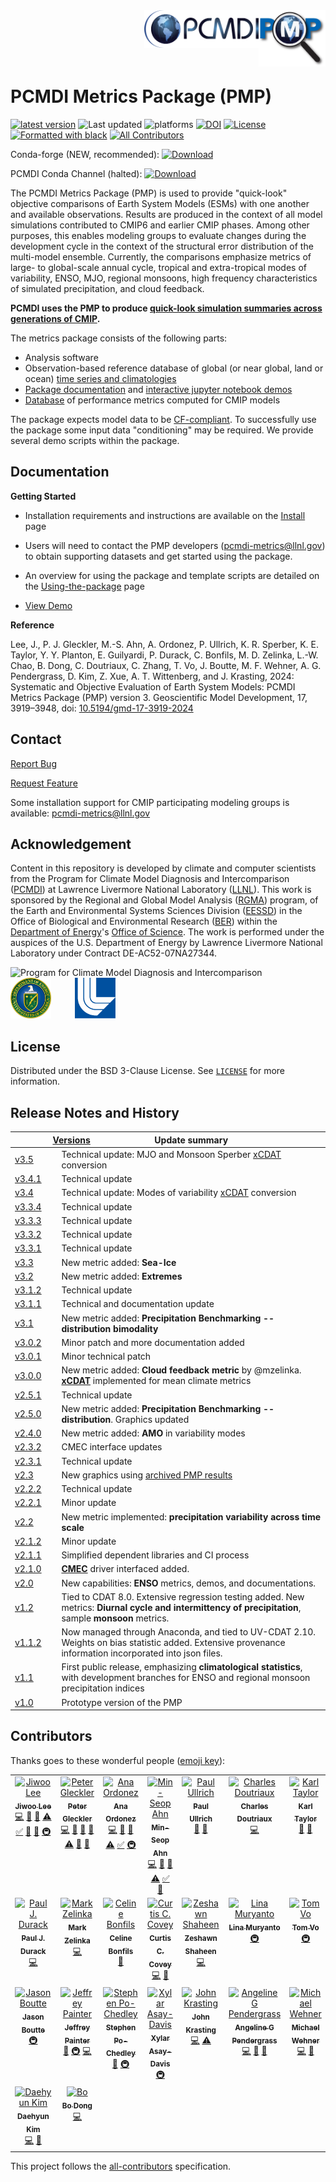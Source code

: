 <div>
<img src="share/pcmdi/PMPLogo_1359x1146px_300dpi.png" height="90" align="right" />
<img src="share/pcmdi/PCMDILogo_400x131px_72dpi.png" height="60" align="right" />
</div>

<br><br><br><br>

# PCMDI Metrics Package (PMP)

[![latest version](https://anaconda.org/conda-forge/pcmdi_metrics/badges/version.svg)](https://anaconda.org/conda-forge/pcmdi_metrics/)
![Last updated](https://anaconda.org/conda-forge/pcmdi_metrics/badges/latest_release_date.svg)
![platforms](https://img.shields.io/badge/platforms-linux%20|%20osx-lightgrey.svg)
[![DOI](https://zenodo.org/badge/doi/10.5281/zenodo.592790.svg)](https://doi.org/10.5281/zenodo.592790)
[![License](https://anaconda.org/conda-forge/pcmdi_metrics/badges/license.svg)](https://github.com/PCMDI/pcmdi_metrics/blob/main/LICENSE)
[![Formatted with black](https://img.shields.io/badge/code%20style-black-000000.svg)](https://github.com/python/black)
[![All Contributors](https://img.shields.io/github/all-contributors/PCMDI/pcmdi_metrics?color=ee8449&style=flat-square)](#contributors)

Conda-forge (NEW, recommended):
[![Download](https://anaconda.org/conda-forge/pcmdi_metrics/badges/downloads.svg)](https://anaconda.org/conda-forge/pcmdi_metrics/)

PCMDI Conda Channel (halted):
[![Download](https://anaconda.org/pcmdi/pcmdi_metrics/badges/downloads.svg)](https://anaconda.org/pcmdi/pcmdi_metrics)

The PCMDI Metrics Package (PMP) is used to provide "quick-look" objective comparisons of Earth System Models (ESMs) with one another and available observations.  Results are produced in the context of all model simulations contributed to CMIP6 and earlier CMIP phases.  Among other purposes, this enables modeling groups to evaluate changes during the development cycle in the context of the structural error distribution of the multi-model ensemble. Currently, the comparisons emphasize metrics of large- to global-scale annual cycle, tropical and extra-tropical modes of variability, ENSO, MJO, regional monsoons, high frequency characteristics of simulated precipitation, and cloud feedback.

**PCMDI uses the PMP to produce [quick-look simulation summaries across generations of CMIP](https://pcmdi.llnl.gov/research/metrics/).**

The metrics package consists of the following parts: 
* Analysis software
* Observation-based reference database of global (or near global, land or ocean) [time series and climatologies](https://github.com/PCMDI/PCMDIobs-cmor-tables/tree/master/catalogue)
* [Package documentation](http://pcmdi.github.io/pcmdi_metrics/) and [interactive jupyter notebook demos](https://github.com/PCMDI/pcmdi_metrics/blob/main/doc/jupyter/Demo/README.md)
* [Database](https://github.com/PCMDI/pcmdi_metrics_results_archive) of performance metrics computed for CMIP models

The package expects model data to be [CF-compliant](http://cfconventions.org/). To successfully use the package some input data "conditioning" may be required. We provide several demo scripts within the package.


Documentation
-------------

**Getting Started**

* Installation requirements and instructions are available on the [Install](http://pcmdi.github.io/pcmdi_metrics/install.html) page

* Users will need to contact the PMP developers (pcmdi-metrics@llnl.gov) to obtain supporting datasets and get started using the package.

* An overview for using the package and template scripts are detailed on the [Using-the-package](http://pcmdi.github.io/pcmdi_metrics) page

* [View Demo](https://github.com/PCMDI/pcmdi_metrics/blob/main/doc/jupyter/Demo/README.md)


**Reference**

Lee, J., P. J. Gleckler, M.-S. Ahn, A. Ordonez, P. Ullrich, K. R. Sperber, K. E. Taylor, Y. Y. Planton, E. Guilyardi, P. Durack, C. Bonfils, M. D. Zelinka, L.-W. Chao, B. Dong, C. Doutriaux, C. Zhang, T. Vo, J. Boutte, M. F. Wehner, A. G. Pendergrass, D. Kim, Z. Xue, A. T. Wittenberg, and J. Krasting, 2024: Systematic and Objective Evaluation of Earth System Models: PCMDI Metrics Package (PMP) version 3. Geoscientific Model Development, 17, 3919–3948, doi: [10.5194/gmd-17-3919-2024](https://doi.org/10.5194/gmd-17-3919-2024)


Contact
-------

[Report Bug](https://github.com/PCMDI/pcmdi_metrics/issues)

[Request Feature](https://github.com/PCMDI/pcmdi_metrics/issues)

Some installation support for CMIP participating modeling groups is available: pcmdi-metrics@llnl.gov


Acknowledgement
---------------
Content in this repository is developed by climate and computer scientists from the Program for Climate Model Diagnosis and Intercomparison ([PCMDI][PCMDI]) at Lawrence Livermore National Laboratory ([LLNL][LLNL]). This work is sponsored by the Regional and Global Model Analysis ([RGMA][RGMA]) program, of the Earth and Environmental Systems Sciences Division ([EESSD][EESSD]) in the Office of Biological and Environmental Research ([BER][BER]) within the [Department of Energy][DOE]'s [Office of Science][OS]. The work is performed under the auspices of the U.S. Department of Energy by Lawrence Livermore National Laboratory under Contract DE-AC52-07NA27344.

<p>
    <img src="https://pcmdi.github.io/assets/PCMDI/100px-PCMDI-Logo-NoText-square-png8.png"
         width="65"
         style="margin-right: 30px"
         title="Program for Climate Model Diagnosis and Intercomparison"
         alt="Program for Climate Model Diagnosis and Intercomparison"
    >&nbsp;
    <img src="https://github.com/PCMDI/assets/blob/main/DOE/480px-DOE_Seal_Color.png?raw=true"
         width="65"
         style="margin-right: 30px"
         title="United States Department of Energy"
         alt="United States Department of Energy"
    >&nbsp;
    <img src="https://github.com/PCMDI/assets/blob/main/LLNL/212px-LLNLiconPMS286-WHITEBACKGROUND.png?raw=true"
         width="65"
         title="Lawrence Livermore National Laboratory"
         alt="Lawrence Livermore National Laboratory"
    >
</p>


[PCMDI]: https://pcmdi.llnl.gov/
[LLNL]: https://www.llnl.gov/
[RGMA]: https://climatemodeling.science.energy.gov/program/regional-global-model-analysis
[EESSD]: https://science.osti.gov/ber/Research/eessd
[BER]: https://science.osti.gov/ber
[DOE]: https://www.energy.gov/
[OS]: https://science.osti.gov/



License
-------

Distributed under the BSD 3-Clause License. See [`LICENSE`](https://github.com/PCMDI/pcmdi_metrics/blob/main/LICENSE) for more information.


Release Notes and History
-------------------------

| <div style="width:300%">[Versions]</div> | Update summary   |
| ------------- | ------------------------------------- |
| [v3.5]        | Technical update: MJO and Monsoon Sperber [xCDAT](https://xcdat.readthedocs.io/en/latest/) conversion
| [v3.4.1]      | Technical update
| [v3.4]        | Technical update: Modes of variability [xCDAT](https://xcdat.readthedocs.io/en/latest/) conversion
| [v3.3.4]      | Technical update
| [v3.3.3]      | Technical update
| [v3.3.2]      | Technical update
| [v3.3.1]      | Technical update
| [v3.3]        | New metric added: **Sea-Ice**
| [v3.2]        | New metric added: **Extremes**
| [v3.1.2]      | Technical update
| [v3.1.1]      | Technical and documentation update
| [v3.1]        | New metric added: **Precipitation Benchmarking -- distribution bimodality**
| [v3.0.2]      | Minor patch and more documentation added
| [v3.0.1]      | Minor technical patch                 
| [v3.0.0]      | New metric added: **Cloud feedback metric** by @mzelinka. [**xCDAT**](https://xcdat.readthedocs.io/en/latest/) implemented for mean climate metrics
| [v2.5.1]      | Technical update
| [v2.5.0]      | New metric added: **Precipitation Benchmarking -- distribution**. Graphics updated
| [v2.4.0]      | New metric added: **AMO** in variability modes
| [v2.3.2]      | CMEC interface updates
| [v2.3.1]      | Technical update
| [v2.3]        | New graphics using [archived PMP results](https://github.com/PCMDI/pcmdi_metrics_results_archive)
| [v2.2.2]      | Technical update
| [v2.2.1]      | Minor update
| [v2.2]        | New metric implemented: **precipitation variability across time scale**
| [v2.1.2]      | Minor update
| [v2.1.1]      | Simplified dependent libraries and CI process
| [v2.1.0]      | [**CMEC**](https://cmec.llnl.gov/) driver interfaced added.
| [v2.0]        | New capabilities: **ENSO** metrics, demos, and documentations.
| [v1.2]        | Tied to CDAT 8.0. Extensive regression testing added. New metrics: **Diurnal cycle and intermittency of precipitation**, sample **monsoon** metrics.
| [v1.1.2]      | Now managed through Anaconda, and tied to UV-CDAT 2.10.  Weights on bias statistic added. Extensive provenance information incorporated into json files.
| [v1.1]        | First public release, emphasizing **climatological statistics**, with development branches for ENSO and regional monsoon precipitation indices
| [v1.0]        | Prototype version of the PMP


[Versions]: https://github.com/PCMDI/pcmdi_metrics/releases
[v3.5]: https://github.com/PCMDI/pcmdi_metrics/releases/tag/v3.5
[v3.4.1]: https://github.com/PCMDI/pcmdi_metrics/releases/tag/v3.4.1
[v3.4]: https://github.com/PCMDI/pcmdi_metrics/releases/tag/v3.4
[v3.3.4]: https://github.com/PCMDI/pcmdi_metrics/releases/tag/v3.3.4
[v3.3.3]: https://github.com/PCMDI/pcmdi_metrics/releases/tag/v3.3.3
[v3.3.2]: https://github.com/PCMDI/pcmdi_metrics/releases/tag/v3.3.2
[v3.3.1]: https://github.com/PCMDI/pcmdi_metrics/releases/tag/v3.3.1
[v3.3]: https://github.com/PCMDI/pcmdi_metrics/releases/tag/v3.3
[v3.2]: https://github.com/PCMDI/pcmdi_metrics/releases/tag/v3.2
[v3.1.2]: https://github.com/PCMDI/pcmdi_metrics/releases/tag/v3.1.2
[v3.1.1]: https://github.com/PCMDI/pcmdi_metrics/releases/tag/v3.1.1
[v3.1]: https://github.com/PCMDI/pcmdi_metrics/releases/tag/v3.1
[v3.0.2]: https://github.com/PCMDI/pcmdi_metrics/releases/tag/v3.0.2
[v3.0.1]: https://github.com/PCMDI/pcmdi_metrics/releases/tag/v3.0.1
[v3.0.0]: https://github.com/PCMDI/pcmdi_metrics/releases/tag/v3.0.0
[v2.5.1]: https://github.com/PCMDI/pcmdi_metrics/releases/tag/v2.5.1
[v2.5.0]: https://github.com/PCMDI/pcmdi_metrics/releases/tag/v2.5.0
[v2.4.0]: https://github.com/PCMDI/pcmdi_metrics/releases/tag/v2.4.0
[v2.3.2]: https://github.com/PCMDI/pcmdi_metrics/releases/tag/v2.3.2
[v2.3.1]: https://github.com/PCMDI/pcmdi_metrics/releases/tag/v2.3.1
[v2.3]: https://github.com/PCMDI/pcmdi_metrics/releases/tag/v2.3
[v2.2.2]: https://github.com/PCMDI/pcmdi_metrics/releases/tag/v2.2.2
[v2.2.1]: https://github.com/PCMDI/pcmdi_metrics/releases/tag/v2.2.1
[v2.2]: https://github.com/PCMDI/pcmdi_metrics/releases/tag/v2.2
[v2.1.2]: https://github.com/PCMDI/pcmdi_metrics/releases/tag/v2.1.2
[v2.1.1]: https://github.com/PCMDI/pcmdi_metrics/releases/tag/v2.1.1
[v2.1.0]: https://github.com/PCMDI/pcmdi_metrics/releases/tag/v2.1.0
[v2.0]: https://github.com/PCMDI/pcmdi_metrics/releases/tag/v2.0
[v1.2]: https://github.com/PCMDI/pcmdi_metrics/releases/tag/v1.2
[v1.1.2]: https://github.com/PCMDI/pcmdi_metrics/releases/tag/1.1.2
[v1.1]: https://github.com/PCMDI/pcmdi_metrics/releases/tag/v1.1
[v1.0]: https://github.com/PCMDI/pcmdi_metrics/releases/tag/v1.0


Contributors
------------

Thanks goes to these wonderful people ([emoji key](https://allcontributors.org/docs/en/emoji-key)):

<!-- ALL-CONTRIBUTORS-LIST:START - Do not remove or modify this section -->
<!-- prettier-ignore-start -->
<!-- markdownlint-disable -->
<table>
  <tbody>
    <tr>
      <td align="center" valign="top" width="14.28%"><a href="https://sites.google.com/view/jiwoolee"><img src="https://avatars.githubusercontent.com/u/17091564?v=4?s=100" width="100px;" alt="Jiwoo Lee"/><br /><sub><b>Jiwoo Lee</b></sub></a><br /><a href="https://github.com/PCMDI/pcmdi_metrics/commits?author=lee1043" title="Code">💻</a> <a href="https://github.com/PCMDI/pcmdi_metrics/commits?author=lee1043" title="Documentation">📖</a> <a href="https://github.com/PCMDI/pcmdi_metrics/pulls?q=is%3Apr+reviewed-by%3Alee1043" title="Reviewed Pull Requests">👀</a> <a href="https://github.com/PCMDI/pcmdi_metrics/commits?author=lee1043" title="Tests">⚠️</a> <a href="#tutorial-lee1043" title="Tutorials">✅</a> <a href="#research-lee1043" title="Research">🔬</a> <a href="#ideas-lee1043" title="Ideas, Planning, & Feedback">🤔</a> <a href="#infra-lee1043" title="Infrastructure (Hosting, Build-Tools, etc)">🚇</a></td>
      <td align="center" valign="top" width="14.28%"><a href="https://github.com/gleckler1"><img src="https://avatars.githubusercontent.com/u/4553389?v=4?s=100" width="100px;" alt="Peter Gleckler"/><br /><sub><b>Peter Gleckler</b></sub></a><br /><a href="https://github.com/PCMDI/pcmdi_metrics/commits?author=gleckler1" title="Code">💻</a> <a href="https://github.com/PCMDI/pcmdi_metrics/commits?author=gleckler1" title="Documentation">📖</a> <a href="#research-gleckler1" title="Research">🔬</a> <a href="https://github.com/PCMDI/pcmdi_metrics/pulls?q=is%3Apr+reviewed-by%3Agleckler1" title="Reviewed Pull Requests">👀</a> <a href="https://github.com/PCMDI/pcmdi_metrics/commits?author=gleckler1" title="Tests">⚠️</a> <a href="#data-gleckler1" title="Data">🔣</a> <a href="#ideas-gleckler1" title="Ideas, Planning, & Feedback">🤔</a></td>
      <td align="center" valign="top" width="14.28%"><a href="https://github.com/acordonez"><img src="https://avatars.githubusercontent.com/u/18147700?v=4?s=100" width="100px;" alt="Ana Ordonez"/><br /><sub><b>Ana Ordonez</b></sub></a><br /><a href="https://github.com/PCMDI/pcmdi_metrics/commits?author=acordonez" title="Code">💻</a> <a href="https://github.com/PCMDI/pcmdi_metrics/commits?author=acordonez" title="Documentation">📖</a> <a href="https://github.com/PCMDI/pcmdi_metrics/pulls?q=is%3Apr+reviewed-by%3Aacordonez" title="Reviewed Pull Requests">👀</a> <a href="https://github.com/PCMDI/pcmdi_metrics/commits?author=acordonez" title="Tests">⚠️</a> <a href="#tutorial-acordonez" title="Tutorials">✅</a> <a href="#infra-acordonez" title="Infrastructure (Hosting, Build-Tools, etc)">🚇</a></td>
      <td align="center" valign="top" width="14.28%"><a href="https://github.com/msahn"><img src="https://avatars.githubusercontent.com/u/46369397?v=4?s=100" width="100px;" alt="Min-Seop Ahn"/><br /><sub><b>Min-Seop Ahn</b></sub></a><br /><a href="https://github.com/PCMDI/pcmdi_metrics/commits?author=msahn" title="Code">💻</a> <a href="https://github.com/PCMDI/pcmdi_metrics/commits?author=msahn" title="Documentation">📖</a> <a href="https://github.com/PCMDI/pcmdi_metrics/pulls?q=is%3Apr+reviewed-by%3Amsahn" title="Reviewed Pull Requests">👀</a> <a href="https://github.com/PCMDI/pcmdi_metrics/commits?author=msahn" title="Tests">⚠️</a> <a href="#tutorial-msahn" title="Tutorials">✅</a> <a href="#research-msahn" title="Research">🔬</a></td>
      <td align="center" valign="top" width="14.28%"><a href="http://climate.ucdavis.edu/"><img src="https://avatars.githubusercontent.com/u/5330916?v=4?s=100" width="100px;" alt="Paul Ullrich"/><br /><sub><b>Paul Ullrich</b></sub></a><br /><a href="#ideas-paullric" title="Ideas, Planning, & Feedback">🤔</a> <a href="#research-paullric" title="Research">🔬</a></td>
      <td align="center" valign="top" width="14.28%"><a href="https://github.com/doutriaux1"><img src="https://avatars.githubusercontent.com/u/2781425?v=4?s=100" width="100px;" alt="Charles Doutriaux"/><br /><sub><b>Charles Doutriaux</b></sub></a><br /><a href="https://github.com/PCMDI/pcmdi_metrics/commits?author=doutriaux1" title="Code">💻</a></td>
      <td align="center" valign="top" width="14.28%"><a href="https://github.com/taylor13"><img src="https://avatars.githubusercontent.com/u/4993439?v=4?s=100" width="100px;" alt="Karl Taylor"/><br /><sub><b>Karl Taylor</b></sub></a><br /><a href="#research-taylor13" title="Research">🔬</a> <a href="#ideas-taylor13" title="Ideas, Planning, & Feedback">🤔</a></td>
    </tr>
    <tr>
      <td align="center" valign="top" width="14.28%"><a href="https://github.com/durack1"><img src="https://avatars.githubusercontent.com/u/3229632?v=4?s=100" width="100px;" alt="Paul J. Durack"/><br /><sub><b>Paul J. Durack</b></sub></a><br /><a href="https://github.com/PCMDI/pcmdi_metrics/commits?author=durack1" title="Code">💻</a></td>
      <td align="center" valign="top" width="14.28%"><a href="https://mzelinka.github.io/"><img src="https://avatars.githubusercontent.com/u/11380489?v=4?s=100" width="100px;" alt="Mark Zelinka"/><br /><sub><b>Mark Zelinka</b></sub></a><br /><a href="https://github.com/PCMDI/pcmdi_metrics/commits?author=mzelinka" title="Code">💻</a></td>
      <td align="center" valign="top" width="14.28%"><a href="https://github.com/bonfils2"><img src="https://avatars.githubusercontent.com/u/3536584?v=4?s=100" width="100px;" alt="Celine Bonfils"/><br /><sub><b>Celine Bonfils</b></sub></a><br /><a href="#research-bonfils2" title="Research">🔬</a></td>
      <td align="center" valign="top" width="14.28%"><a href="https://pcmdi.llnl.gov/staff/covey/"><img src="https://pcmdi.llnl.gov/staff/covey/curt.jpg?s=100" width="100px;" alt="Curtis C. Covey"/><br /><sub><b>Curtis C. Covey</b></sub></a><br /><a href="https://github.com/PCMDI/pcmdi_metrics/commits?author=" title="Code">💻</a> <a href="#research" title="Research">🔬</a></td>
      <td align="center" valign="top" width="14.28%"><a href="https://github.com/zshaheen"><img src="https://avatars.githubusercontent.com/u/4239938?v=4?s=100" width="100px;" alt="Zeshawn Shaheen"/><br /><sub><b>Zeshawn Shaheen</b></sub></a><br /><a href="https://github.com/PCMDI/pcmdi_metrics/commits?author=zshaheen" title="Code">💻</a></td>
      <td align="center" valign="top" width="14.28%"><a href="https://github.com/muryanto1"><img src="https://avatars.githubusercontent.com/u/35277663?v=4?s=100" width="100px;" alt="Lina Muryanto"/><br /><sub><b>Lina Muryanto</b></sub></a><br /><a href="#infra-muryanto1" title="Infrastructure (Hosting, Build-Tools, etc)">🚇</a></td>
      <td align="center" valign="top" width="14.28%"><a href="https://github.com/tomvothecoder"><img src="https://avatars.githubusercontent.com/u/25624127?v=4?s=100" width="100px;" alt="Tom Vo"/><br /><sub><b>Tom Vo</b></sub></a><br /><a href="#infra-tomvothecoder" title="Infrastructure (Hosting, Build-Tools, etc)">🚇</a></td>
    </tr>
    <tr>
      <td align="center" valign="top" width="14.28%"><a href="https://github.com/jasonb5"><img src="https://avatars.githubusercontent.com/u/2191036?v=4?s=100" width="100px;" alt="Jason Boutte"/><br /><sub><b>Jason Boutte</b></sub></a><br /><a href="#infra-jasonb5" title="Infrastructure (Hosting, Build-Tools, etc)">🚇</a></td>
      <td align="center" valign="top" width="14.28%"><a href="https://github.com/painter1"><img src="https://avatars.githubusercontent.com/u/2799665?v=4?s=100" width="100px;" alt="Jeffrey Painter"/><br /><sub><b>Jeffrey Painter</b></sub></a><br /><a href="#data-painter1" title="Data">🔣</a> <a href="#infra-painter1" title="Infrastructure (Hosting, Build-Tools, etc)">🚇</a> <a href="https://github.com/PCMDI/pcmdi_metrics/commits?author=painter1" title="Code">💻</a></td>
      <td align="center" valign="top" width="14.28%"><a href="https://github.com/pochedls"><img src="https://avatars.githubusercontent.com/u/3698109?v=4?s=100" width="100px;" alt="Stephen Po-Chedley"/><br /><sub><b>Stephen Po-Chedley</b></sub></a><br /><a href="#data-pochedls" title="Data">🔣</a> <a href="#infra-pochedls" title="Infrastructure (Hosting, Build-Tools, etc)">🚇</a></td>
      <td align="center" valign="top" width="14.28%"><a href="https://xylar.github.io/"><img src="https://avatars.githubusercontent.com/u/4179064?v=4?s=100" width="100px;" alt="Xylar Asay-Davis"/><br /><sub><b>Xylar Asay-Davis</b></sub></a><br /><a href="#infra-xylar" title="Infrastructure (Hosting, Build-Tools, etc)">🚇</a></td>
      <td align="center" valign="top" width="14.28%"><a href="http://www.gfdl.noaa.gov/john-krasting-homepage"><img src="https://avatars.githubusercontent.com/u/6594675?v=4?s=100" width="100px;" alt="John Krasting"/><br /><sub><b>John Krasting</b></sub></a><br /><a href="https://github.com/PCMDI/pcmdi_metrics/commits?author=jkrasting" title="Code">💻</a> <a href="https://github.com/PCMDI/pcmdi_metrics/commits?author=jkrasting" title="Tests">⚠️</a></td>
      <td align="center" valign="top" width="14.28%"><a href="http://www.cgd.ucar.edu/staff/apgrass/"><img src="https://avatars.githubusercontent.com/u/16008440?v=4?s=100" width="100px;" alt="Angeline G Pendergrass"/><br /><sub><b>Angeline G Pendergrass</b></sub></a><br /><a href="https://github.com/PCMDI/pcmdi_metrics/commits?author=apendergrass" title="Code">💻</a> <a href="#research-apendergrass" title="Research">🔬</a> <a href="#ideas-apendergrass" title="Ideas, Planning, & Feedback">🤔</a></td>
      <td align="center" valign="top" width="14.28%"><a href="https://github.com/mfwehner"><img src="https://avatars.githubusercontent.com/u/10789148?v=4?s=100" width="100px;" alt="Michael Wehner"/><br /><sub><b>Michael Wehner</b></sub></a><br /><a href="https://github.com/PCMDI/pcmdi_metrics/commits?author=mfwehner" title="Code">💻</a> <a href="#research-mfwehner" title="Research">🔬</a></td>
    </tr>
    <tr>
      <td align="center" valign="top" width="14.28%"><a href="https://sites.google.com/uw.edu/kimresearchgroup"><img src="https://scholar.googleusercontent.com/citations?view_op=view_photo&user=3xLjsIsAAAAJ&citpid=3?s=100" width="100px;" alt="Daehyun Kim"/><br /><sub><b>Daehyun Kim</b></sub></a><br /><a href="https://github.com/PCMDI/pcmdi_metrics/commits?author=" title="Code">💻</a> <a href="#research" title="Research">🔬</a></td>
      <td align="center" valign="top" width="14.28%"><a href="https://github.com/bosup"><img src="https://avatars.githubusercontent.com/u/130708142?v=4?s=100" width="100px;" alt="Bo"/><br /><sub><b>Bo Dong</b></sub></a><br /><a href="https://github.com/PCMDI/pcmdi_metrics/commits?author=bosup" title="Code">💻</a></td>
    </tr>
  </tbody>
</table>

<!-- markdownlint-restore -->
<!-- prettier-ignore-end -->

<!-- ALL-CONTRIBUTORS-LIST:END -->

This project follows the [all-contributors](https://github.com/all-contributors/all-contributors) specification.






